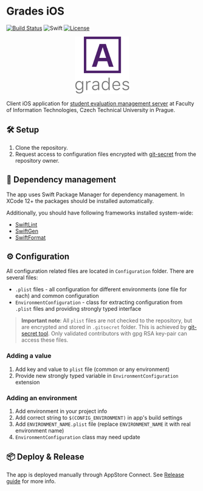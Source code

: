 # Grades iOS
[![Build Status](https://travis-ci.com/jstorm31/grades-ios.svg?branch=master)](https://travis-ci.com/jstorm31/grades-ios)
![Swift](https://img.shields.io/badge/Swift-5.3-orange.svg)
[![License](https://img.shields.io/badge/License-Apache%202.0-blue.svg)](https://opensource.org/licenses/Apache-2.0)

<p align="center">
  <img height="150" src="grades_logo.png">
</p>

Client iOS application for [student evaluation management server](https://grades.fit.cvut.cz/) at Faculty of Information Technologies, Czech Technical University in Prague.

## 🛠 Setup
1. Clone the repository.
2. Request access to configuration files encrypted with [git-secret](https://git-scm.com) from the repository owner.

## 🔗 Dependency management
The app uses Swift Package Manager for dependency management. In XCode 12+ the packages should be installed automatically.

Additionally, you should have following frameworks installed system-wide:

 * [SwiftLint](https://github.com/realm/SwiftLint)
 * [SwiftGen](https://github.com/SwiftGen/SwiftGen)
 * [SwiftFormat](https://github.com/nicklockwood/SwiftFormat)

## ⚙️ Configuration
All configuration related files are located in `Configuration` folder. There are several files:
 * `.plist` files - all configuration for different environments (one file for each) and common configuration
 * `EnvironmentConfiguration` - class for extracting configuration from `.plist` files and providing strongly typed interface

 > **Important note**: All `plist` files are not checked to the repository, but are encrypted and stored in `.gitsecret` folder. This is achieved by [git-secret tool](https://git-secret.io/). Only validated contributors with gpg RSA key-pair can access these files.

 ### Adding a value
 1. Add key and value to `plist` file (common or any environment)
 2. Provide new strongly typed variable in `EnvironmentConfiguration` extension

 ### Adding an environment
 1. Add environment in your project info
 2. Add correct string to `$(CONFIG_ENVIRONMENT)` in app's build settings
 3. Add `ENVIRONMENT_NAME.plist` file (replace `ENVIRONMENT_NAME` it with real environment name)
 4. `EnvironmentConfiguration` class may need update
 
 ## 📦 Deploy & Release
 
The app is deployed manually through AppStore Connect. See [Release guide](https://github.com/jstorm31/grades-ios/wiki/Release) for more info.
